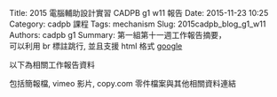 Title: 2015 電腦輔助設計實習 CADPB g1 w11 報告
Date: 2015-11-23 10:25
Category: cadpb 課程
Tags: mechanism
Slug: 2015cadpb_blog_g1_w11
Authors: cadpb g1
Summary: 第一組第十一週工作報告摘要，<br />可以利用 br 標註跳行, 並且支援 html 格式 <a href="http://www.google.com">google</a>

以下為相關工作報告資料

包括簡報檔, vimeo 影片, copy.com 零件檔案與其他相關資料連結



